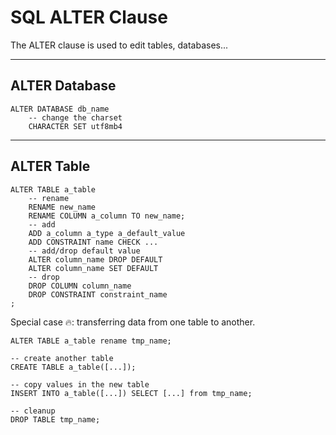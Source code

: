 # SQL ALTER Clause

The ALTER clause is used to edit tables, databases...

<hr class="sep-both">

## ALTER Database

<div class="row row-cols-md-2"><div>

```sql!
ALTER DATABASE db_name
    -- change the charset
    CHARACTER SET utf8mb4
```
</div><div>
</div></div>

<hr class="sep-both">

## ALTER Table

<div class="row row-cols-md-2"><div>

```sql!
ALTER TABLE a_table
    -- rename
    RENAME new_name
    RENAME COLUMN a_column TO new_name;
    -- add
    ADD a_column a_type a_default_value
    ADD CONSTRAINT name CHECK ...
    -- add/drop default value
    ALTER column_name DROP DEFAULT
    ALTER column_name SET DEFAULT
    -- drop 
    DROP COLUMN column_name
    DROP CONSTRAINT constraint_name
;
```
</div><div>

Special case 🔥: transferring data from one table to another.

```sql!
ALTER TABLE a_table rename tmp_name;

-- create another table
CREATE TABLE a_table([...]);

-- copy values in the new table
INSERT INTO a_table([...]) SELECT [...] from tmp_name;

-- cleanup
DROP TABLE tmp_name;
```
</div></div>